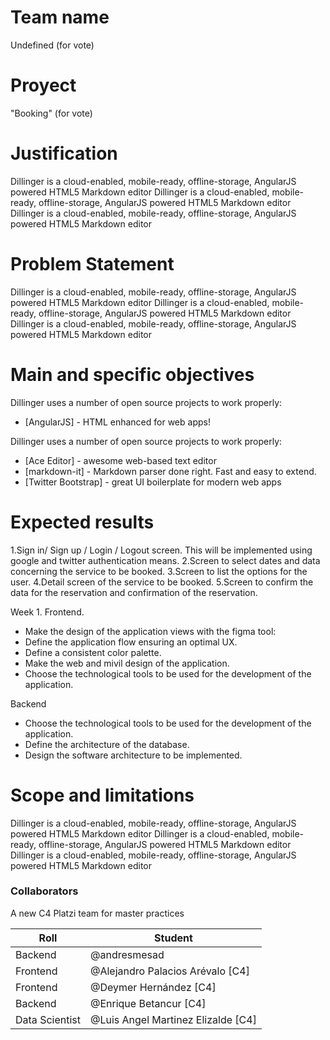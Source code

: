 # Team name
Undefined (for vote)

# Proyect
"Booking" (for vote)

# Justification
Dillinger is a cloud-enabled, mobile-ready, offline-storage, AngularJS powered HTML5 Markdown editor Dillinger is a cloud-enabled, mobile-ready, offline-storage, AngularJS powered HTML5 Markdown editor
Dillinger is a cloud-enabled, mobile-ready, offline-storage, AngularJS powered HTML5 Markdown editor

# Problem Statement
Dillinger is a cloud-enabled, mobile-ready, offline-storage, AngularJS powered HTML5 Markdown editor Dillinger is a cloud-enabled, mobile-ready, offline-storage, AngularJS powered HTML5 Markdown editor
Dillinger is a cloud-enabled, mobile-ready, offline-storage, AngularJS powered HTML5 Markdown editor

# Main and specific objectives
Dillinger uses a number of open source projects to work properly:
* [AngularJS] - HTML enhanced for web apps!

Dillinger uses a number of open source projects to work properly:
* [Ace Editor] - awesome web-based text editor
* [markdown-it] - Markdown parser done right. Fast and easy to extend.
* [Twitter Bootstrap] - great UI boilerplate for modern web apps

# Expected results
1.Sign in/ Sign up / Login / Logout screen. This will be implemented using google and twitter authentication means.
2.Screen to select dates and data concerning the service to be booked.
3.Screen to list the options for the user.
4.Detail screen of the service to be booked.
5.Screen to confirm the data for the reservation and confirmation of the
reservation.

Week 1.
Frontend.
- Make the design of the application views with the figma tool:   
- Define the application flow ensuring an optimal UX.
- Define a consistent color palette.
- Make the web and mivil design of the application.
- Choose the technological tools to be used for the development of the application.

Backend
- Choose the technological tools to be used for the development of the application.
- Define the architecture of the database.
- Design the software architecture to be implemented.

# Scope and limitations
Dillinger is a cloud-enabled, mobile-ready, offline-storage, AngularJS powered HTML5 Markdown editor Dillinger is a cloud-enabled, mobile-ready, offline-storage, AngularJS powered HTML5 Markdown editor
Dillinger is a cloud-enabled, mobile-ready, offline-storage, AngularJS powered HTML5 Markdown editor

### Collaborators

A new C4 Platzi team for master practices

| Roll | Student |
| ------ | ------ |
| Backend | @andresmesad
| Frontend | @Alejandro Palacios Arévalo [C4]
| Frontend | @Deymer Hernández [C4]
| Backend | @Enrique Betancur [C4]
| Data Scientist  | @Luis Angel Martinez Elizalde [C4]